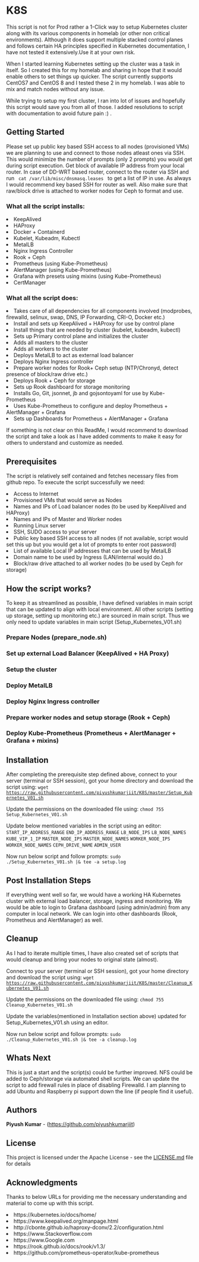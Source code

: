 # K8S

This script is not for Prod rather a 1-Click way to setup Kubernetes cluster along with its various components in homelab (or other non critical environments). Although it does support multiple stacked control planes and follows certain HA principles specified in Kubernetes documentation, I have not tested it extensively.Use it at your own risk.

When I started learning Kubernetes setting up the cluster was a task in itself. So I created this for my homelab and sharing in hope that it would enable others to set things up quicker. 
The script currently supports CentOS7 and CentOS 8 and I tested these 2 in my homelab. I was able to mix and match nodes without any issue.

While trying to setup my first cluster, I ran into lot of issues and hopefully this script would save you from all of those. I added resolutions to script with documentation to avoid future pain :) .

## Getting Started
Please set up public key based SSH access to all nodes (provisioned VMs) we are planning to use and connect to those nodes atleast ones via SSH. This would minimize the number of prompts (only 2 prompts) you would get during script execution.
Get block of available IP address from your local router. In case of DD-WRT based router, connect to the router via SSH and run <code> cat /var/lib/misc/dnsmasq.leases </code> to get a list of IP in use. As always I would recommend key based SSH for router as well.
Also make sure that raw/block drive is attached to worker nodes for Ceph to format and use.


### What all the script installs:
<li>KeepAlived</li>
<li>HAProxy</li>
<li>Docker + Containerd</li>
<li>Kubelet, Kubeadm, Kubectl</li>
<li>MetalLB</li>
<li>Nginx Ingress Controller</li>
<li>Rook + Ceph</li>
<li>Prometheus (using Kube-Prometheus)</li>
<li>AlertManager (using Kube-Prometheus)</li>
<li>Grafana with presets using mixins (using Kube-Prometheus)</li>
<li>CertManager</li>

### What all the script does:
<li>Takes care of all dependencies for all components involved (modprobes, firewalld, selinux, swap, DNS, IP Forwarding, CRI-O, Docker etc.)</li>
<li>Install and sets up KeepAlived + HAProxy for use by control plane</li>
<li>Install things that are needed by cluster (kubelet, kubeadm, kubectl)</li>
<li>Sets up Primary control plane and initializes the cluster</li>
<li>Adds all masters to the cluster</li>
<li>Adds all workers to the cluster</li>
<li>Deploys MetalLB to act as external load balancer</li>
<li>Deploys Nginx Ingress controller</li>
<li>Prepare worker nodes for Rook+ Ceph setup (NTP/Chronyd, detect presence of block/raw drive etc.)</li>
<li>Deploys Rook + Ceph for storage</li>
<li>Sets up Rook dashboard for storage monitoring</li>
<li>Installs Go, Git, jsonnet, jb and gojsontoyaml for use by Kube-Prometheus</li>
<li>Uses Kube-Prometheus to configure and deploy Prometheus + AlertManager + Grafana </li>
<li>Sets up Dashboards for Prometheus + AlertManager + Grafana </li>


If something is not clear on this ReadMe, I would recommend to download the script and take a look as I have added comments to make it easy for others to understand and customize as needed.



## Prerequisites
The script is relatively self contained and fetches necessary files from github repo. To execute the script successfully we need:

<li>Access to Internet</li>
<li>Provisioned VMs that would serve as Nodes</li>
<li>Names and IPs of Load balancer nodes (to be used by KeepAlived and HAProxy)</li>
<li>Names and IPs of Master and Worker nodes</li>
<li>Running Linux server</li>
<li>SSH, SUDO access to your server</li>
<li>Public key based SSH access to all nodes (if not available, script would set this up but you would get a lot of prompts to enter root password)</li>
<li>List of available Local IP addresses that can be used by MetalLB</li>
<li>Domain name to be used by Ingress (LAN/internal would do.) </li>
<li>Block/raw drive attached to all worker nodes (to be used by Ceph for storage)</li>

## How the script works?
To keep it as streamlined as possible, I have defined variables in main script that can be updated to align with local environment.
All other scripts (setting up storage, setting up monitoring etc.) are sourced in main script.
Thus we only need to update variables in main script (Setup_Kubernetes_V01.sh)



### Prepare Nodes (prepare_node.sh)

### Set up external Load Balancer (KeepAlived + HA Proxy)

### Setup the cluster

### Deploy MetalLB  

### Deploy Nginx Ingress controller 

### Prepare worker nodes and setup storage  (Rook + Ceph)

### Deploy Kube-Prometheus  (Prometheus + AlertManager + Grafana + mixins)



## Installation

After completing the prerequisite step defined above, connect to your server (terminal or SSH session), got your home directory and download the script using:
<code>wget https://raw.githubusercontent.com/piyushkumarjiit/K8S/master/Setup_Kubernetes_V01.sh</code>

Update the permissions on the downloaded file using:
<code>chmod 755 Setup_Kubernetes_V01.sh</code>

Update below mentioned variables in the script using an editor:
<code>START_IP_ADDRESS_RANGE</code>
<code>END_IP_ADDRESS_RANGE</code>
<code>LB_NODE_IPS</code>
<code>LB_NODE_NAMES</code>
<code>KUBE_VIP_1_IP</code>
<code>MASTER_NODE_IPS</code>
<code>MASTER_NODE_NAMES</code>
<code>WORKER_NODE_IPS</code>
<code>WORKER_NODE_NAMES</code>
<code>CEPH_DRIVE_NAME</code>
<code>ADMIN_USER</code>

Now run below script and follow prompts:
<code>sudo ./Setup_Kubernetes_V01.sh |& tee -a setup.log</code>


## Post Installation Steps
If everything went well so far, we would have a working HA Kubernetes cluster with external load balancer, storage, ingress and monitoring.
We would be able to login to Grafana dashboard (using admin/admin) from any computer in local network.
We can login into other dashboards (Rook, Prometheus and AlertManager) as well.

## Cleanup
As I had to iterate multiple times, I have also created set of scripts that would cleanup and bring your nodes to original state (almost).

Connect to your server (terminal or SSH session), got your home directory and download the script using:
<code>wget https://raw.githubusercontent.com/piyushkumarjiit/K8S/master/Cleanup_Kubernetes_V01.sh</code>

Update the permissions on the downloaded file using:
<code>chmod 755 Cleanup_Kubernetes_V01.sh</code>

Update the variables(mentioned in Installation section above) updated for Setup_Kubernetes_V01.sh using an editor.

Now run below script and follow prompts:
<code>sudo ./Cleanup_Kubernetes_V01.sh |& tee -a cleanup.log</code>

## Whats Next
This is just a start and the script(s) could be further improved.
NFS could be added to Ceph/storage via automated shell scripts.
We can update the script to add firewall rules in place of disabling Firewalld.
I am planning to add Ubuntu and Raspberry pi support down the line (if people find it useful).


## Authors
**Piyush Kumar** - (https://github.com/piyushkumarjiit)

## License
This project is licensed under the Apache License - see the [LICENSE.md](LICENSE.md) file for details

## Acknowledgments
Thanks to below URLs for providing me the necessary understanding and material to come up with this script.
<li>https://kubernetes.io/docs/home/ </li>
<li>https://www.keepalived.org/manpage.html</li>
<li>http://cbonte.github.io/haproxy-dconv/2.2/configuration.html</li>
<li>https://www.Stackoverflow.com</li>
<li>https://www.Google.com</li>
<li>https://rook.github.io/docs/rook/v1.3/</li>
<li>https://github.com/prometheus-operator/kube-prometheus</li>
